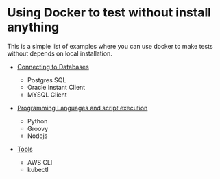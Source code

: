 # Using Docker to test without install anything

This is a simple list of examples where you can use docker to make tests without depends on local installation.

* [Connecting to Databases](./Databases/README.md)
  * Postgres SQL
  * Oracle Instant Client
  * MYSQL Client

* [Programming Languages and script execution](./programming/README.md)
  * Python
  * Groovy
  * Nodejs

* [Tools](./tools/README.md)
  * AWS CLI
  * kubectl
